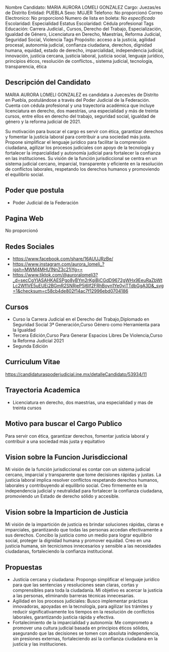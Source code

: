 Nombre Candidato: MARIA AURORA LOMELI GONZALEZ
Cargo: Juezas/es de Distrito
Entidad: PUEBLA
Sexo: MUJER
Telefono: No proporcionó
Correo Electronico: No proporcionó
Numero de lista en boleta: *No especificado*
Escolaridad: Especialidad
Estatus Escolaridad: Cédula profesional
Tags Educación: Carrera Judicial., Cursos, Derecho del Trabajo, Especialización, Igualdad de Género, Licenciatura en Derecho, Maestrías, Reforma Judicial, Seguridad Social, Violencia
Tags Propósito: acceso a la justicia, agilidad procesal, autonomía judicial, confianza ciudadana, derechos, dignidad humana, equidad, estado de derecho, imparcialidad, independencia judicial, innovación, justicia cercana, justicia laboral, justicia social, lenguaje jurídico, principios éticos, resolución de conflictos., sistema judicial, tecnología, transparencia, ética


## Descripción del Candidato 

MARIA AURORA LOMELI GONZALEZ es candidata a Jueces/es de Distrito en Puebla, postulándose a través del Poder Judicial de la Federación. Cuenta con cédula profesional y una trayectoria académica que incluye licenciatura en derecho, dos maestrías, una especialidad y más de treinta cursos, entre ellos en derecho del trabajo, seguridad social, igualdad de género y la reforma judicial de 2021.

Su motivación para buscar el cargo es servir con ética, garantizar derechos y fomentar la justicia laboral para contribuir a una sociedad más justa. Propone simplificar el lenguaje jurídico para facilitar la comprensión ciudadana, agilizar los procesos judiciales con apoyo de la tecnología y fortalecer la imparcialidad y autonomía judicial para fortalecer la confianza en las instituciones. Su visión de la función jurisdiccional se centra en un sistema judicial cercano, imparcial, transparente y eficiente en la resolución de conflictos laborales, respetando los derechos humanos y promoviendo el equilibrio social.


## Poder que postula

- Poder Judicial de la Federación


## Pagina Web

No proporcionó


## Redes Sociales

- https://www.facebook.com/share/16AUUJRzBe/
- https://www.instagram.com/aurora_lomeli_?igsh=MWM4MHU1NnZ3c21jYg==
- https://www.tiktok.com/@auroralomeli3?_d=secCgYIASAHKAESPgo8yBYm2rKgiBjCGdD9672gWHx9EeuRaZbWtLc2WflVE5uEUEi2BGmR2SNRjeP5l6If2FRhBoyn1Ye0yiTTdbGgA3D&_svg=1&checksum=c58cb4de802f14ac7f12996ebd0704186


## Cursos

- Curso la Carrera Judicial en el Derecho del Trabajo,Diplomado en Seguridad Social 3ª Generación,Curso Género como Herramienta para la Igualdad
- Tercera Edición,Curso Para Generar Espacios Libres De Violencia,Curso la Reforma Judicial 2021
- Segunda Edición


## Curriculum Vitae

https://candidaturaspoderjudicial.ine.mx/detalleCandidato/53934/11


## Trayectoria Academica

- Licenciatura en derecho, dos maestrias, una especialidad y mas de treinta cursos


## Motivo para buscar el Cargo Publico

Para servir con ética, garantizar derechos, fomentar justicia laboral y contribuir a una sociedad más justa y equitativo


## Vision sobre la Funcion Jurisdiccional

Mi visión de la función jurisdiccional es contar con un sistema judicial cercano, imparcial y transparente que tome decisiones rápidas y justas. La justicia laboral implica resolver conflictos respetando derechos humanos, laborales y contribuyendo al equilibrio social. Creo firmemente en la independencia judicial y neutralidad para fortalecer la confianza ciudadana, promoviendo un Estado de derecho sólido y accesible.


## Vision sobre la Imparticion de Justicia

Mi visión de la impartición de justicia es brindar soluciones rápidas, claras e imparciales, garantizando que todas las personas accedan efectivamente a sus derechos. Concibo la justicia como un medio para lograr equilibrio social, proteger la dignidad humana y promover equidad. Creo en una justicia humana, sin tecnicismos innecesarios y sensible a las necesidades ciudadanas, fortaleciendo la confianza institucional.


## Propuestas

- Justicia cercana y ciudadana: Propongo simplificar el lenguaje jurídico para que las sentencias y resoluciones sean claras, cortas y comprensibles para toda la ciudadanía. Mi objetivo es acercar la justicia a las personas, eliminando barreras técnicas innecesarias.
- Agilidad en los procesos judiciales: Busco implementar prácticas innovadoras, apoyadas en la tecnología, para agilizar los trámites y reducir significativamente los tiempos en la resolución de conflictos laborales, garantizando justicia rápida y efectiva.
- Fortalecimiento de la imparcialidad y autonomía: Me comprometo a promover una cultura judicial basada en principios éticos sólidos, asegurando que las decisiones se tomen con absoluta independencia, sin presiones externas, fortaleciendo así la confianza ciudadana en la justicia y las instituciones.

